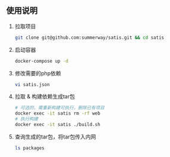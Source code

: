 ## 使用说明

1. 拉取项目

   ```bash
   git clone git@github.com:summerway/satis.git && cd satis
   ```

2. 启动容器

   ```bash
   docker-compose up -d  
   ```

3. 修改需要的php依赖

   ```bash
   vi satis.json
   ```
   
4. 拉取 & 构建依赖生成tar包
   
   ```bash
   # 可选的，需重新构建可执行，删除已有项目
   docker exec -it satis rm -rf web
   # 执行构建
   docker exec -it satis ./build.sh  
   ```

5. 查询生成的tar包，将tar包传入内网

   ```bash
   ls packages   
   ```
